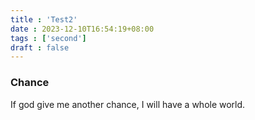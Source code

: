 ```yaml
---
title : 'Test2'
date : 2023-12-10T16:54:19+08:00
tags : ['second']
draft : false
---
```


### Chance

If god give me another chance, I will have a whole world.